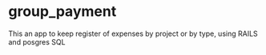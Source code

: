 # group_payment
This an app to keep register of expenses by project or by type, using RAILS and posgres SQL
